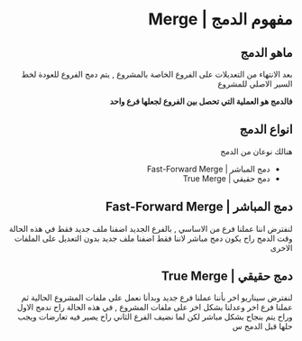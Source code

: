 <div dir=rtl>

# مفهوم الدمج | Merge

## ماهو الدمج

بعد الانتهاء من التعديلات على الفروع الخاصة بالمشروع , يتم دمج الفروع للعودة لخط السير الاصلي للمشروع
<br/>

**فالدمج هو العملية التي تحصل بين الفروع لجعلها فرع واحد**
<br/>

## انواع الدمج

هنالك نوعان من الدمج

- دمج المباشر | Fast-Forward Merge
- دمج حقيقي | True Merge

## دمج المباشر | Fast-Forward Merge

لنفترض اننا عملنا فرع من الاساسي , بالفرع الجديد اضفنا ملف جديد فقط
في هذه الحالة وقت الدمج راح يكون دمج مباشر لاننا فقط اضفنا ملف جديد بدون التعديل على الملفات الاخرى

## دمج حقيقي | True Merge

لنفترض سيناريو اخر بأننا عملنا فرع جديد وبدأنا نعمل على ملفات المشروع الحالية
ثم عملنا فرع اخر وعدلنا بشكل اخر على ملفات المشروع , في هذه الحالة راح ندمج الاول وراح يتم بنجاح بشكل مباشر لكن لما نضيف الفرع الثاني راح يصير فيه تعارضات ويجب حلها قبل الدمج
س

</div>

